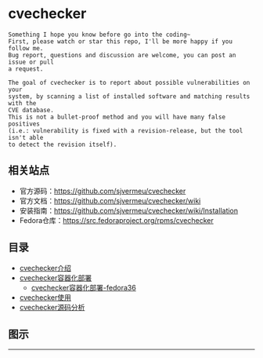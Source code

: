 # cvechecker


```
Something I hope you know before go into the coding~
First, please watch or star this repo, I'll be more happy if you follow me.
Bug report, questions and discussion are welcome, you can post an issue or pull
a request.
```


```
The goal of cvechecker is to report about possible vulnerabilities on your
system, by scanning a list of installed software and matching results with the
CVE database.
This is not a bullet-proof method and you will have many false positives
(i.e.: vulnerability is fixed with a revision-release, but the tool isn't able
to detect the revision itself).
```

## 相关站点

* 官方源码：<https://github.com/sjvermeu/cvechecker>
* 官方文档：<https://github.com/sjvermeu/cvechecker/wiki>
* 安装指南：<https://github.com/sjvermeu/cvechecker/wiki/Installation>
* Fedora仓库：<https://src.fedoraproject.org/rpms/cvechecker>


## 目录


* [cvechecker介绍](docs/cvechecker介绍.md)
* [cvechecker容器化部署](docs/cvechecker容器化部署.md)
    * [cvechecker容器化部署-fedora36](docs/cvechecker容器化部署-fedora36.md)
* [cvechecker使用](docs/cvechecker使用.md)
* [cvechecker源码分析](docs/cvechecker源码分析.md)



## 图示












---
